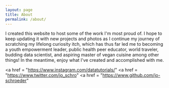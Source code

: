 ```yaml
---
layout: page
title: About
permalink: /about/
---
```


<link rel = "stylesheet" href<"/assets/css/font-awesome.min.css">

I created this website to host some of the work I'm most proud of. I hope to keep updating it with new projects and photos as I continue my journey of scratching my lifelong curiosity itch, which has thus far led me to becoming a youth empowerment leader, public health peer educator, world traveler, budding data scientist, and aspiring master of vegan cuisine among other things! In the meantime, enjoy what I've created and accomplished with me.

<a href = "https://www.instagram.com/datatutorials/" <i class = "fa fa-instagram"></i></a>
<a href = "https://www.twitter.com/jo_schro" <i class = "fa fa-twitter"></i></a>
<a href = "https://www.github.com/jo-schroeder" <i class= "fa fa-github"></i></a>
